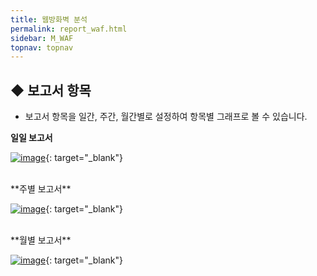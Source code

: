 ```yaml
---
title: 웹방화벽 분석
permalink: report_waf.html
sidebar: M_WAF
topnav: topnav
---
```


## ◆ 보고서 항목

- 보고서 항목을 일간, 주간, 월간별로 설정하여 항목별 그래프로 볼 수 있습니다.

**일일 보고서**


[![image](/docs/images/Manual/waf/report/1.png)](/docs/images/Manual/waf/report/1.png){: target="_blank"}
 
<br />
**주별 보고서**

[![image](/docs/images/Manual/waf/report/2.png)](/docs/images/Manual/waf/report/2.png){: target="_blank"}

 
<br />
**월별 보고서**

[![image](/docs/images/Manual/waf/report/3.png)](/docs/images/Manual/waf/report/3.png){: target="_blank"}